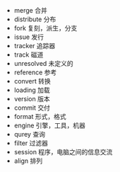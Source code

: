 -   merge		合并
-   distribute    分布
-   fork          复刻，派生，分支
-   issue        发行
-   tracker      追踪器
-   track           磁道
-   unresolved    未定义的
-   reference       参考
-   convert         转换
-   loading          加载
-   version      版本
-   commit      交付
-   format      形式，格式
-   engine       引擎，工具，机器
-   qurey        查询
-   filter            过滤器
-   session        程序，电脑之间的信息交流
-   align             排列

